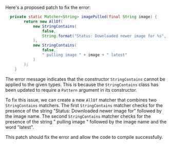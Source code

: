 Here's a proposed patch to fix the error:
```java
  private static Matcher<String> imagePulled(final String image) {
        return new AllOf(
            new StringContains(
                false,
                String.format("Status: Downloaded newer image for %s", image)
            ),
            new StringContains(
                false,
                " pulling image " + image + " latest"
            )
        );
    }
```
The error message indicates that the constructor `StringContains` cannot be applied to the given types. This is because the `StringContains` class has been updated to require a `Pattern` argument in its constructor.

To fix this issue, we can create a new `AllOf` matcher that combines two `StringContains` matchers. The first `StringContains` matcher checks for the presence of the string "Status: Downloaded newer image for" followed by the image name. The second `StringContains` matcher checks for the presence of the string " pulling image " followed by the image name and the word "latest".

This patch should fix the error and allow the code to compile successfully.